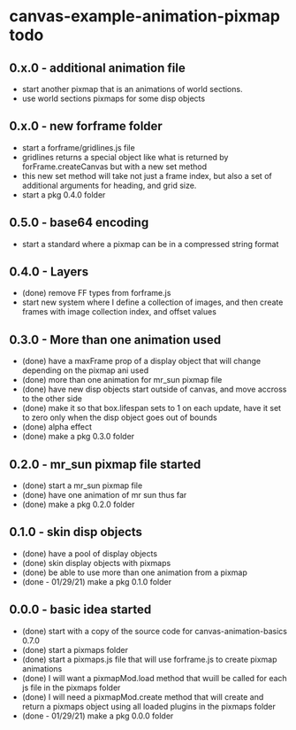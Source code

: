# canvas-example-animation-pixmap todo

## 0.x.0 - additional animation file
* start another pixmap that is an animations of world sections.
* use world sections pixmaps for some disp objects

## 0.x.0 - new forframe folder
* start a forframe/gridlines.js file
* gridlines returns a special object like what is returned by forFrame.createCanvas but with a new set method
* this new set method will take not just a frame index, but also a set of additional arguments for heading, and grid size.
* start a pkg 0.4.0 folder

## 0.5.0 - base64 encoding
* start a standard where a pixmap can be in a compressed string format

## 0.4.0 - Layers
* (done) remove FF types from forframe.js
* start new system where I define a collection of images, and then create frames with image collection index, and offset values

## 0.3.0 - More than one animation used
* (done) have a maxFrame prop of a display object that will change depending on the pixmap ani used
* (done) more than one animation for mr_sun pixmap file
* (done) have new disp objects start outside of canvas, and move accross to the other side
* (done) make it so that box.lifespan sets to 1 on each update, have it set to zero only when the disp object goes out of bounds
* (done) alpha effect
* (done) make a pkg 0.3.0 folder

## 0.2.0 - mr_sun pixmap file started
* (done) start a mr_sun pixmap file
* (done) have one animation of mr sun thus far
* (done) make a pkg 0.2.0 folder

## 0.1.0 - skin disp objects
* (done) have a pool of display objects
* (done) skin display objects with pixmaps
* (done) be able to use more than one animation from a pixmap
* (done - 01/29/21) make a pkg 0.1.0 folder

## 0.0.0 - basic idea started
* (done) start with a copy of the source code for canvas-animation-basics 0.7.0
* (done) start a pixmaps folder
* (done) start a pixmaps.js file that will use forframe.js to create pixmap animations
* (done) I will want a pixmapMod.load method that wuill be called for each js file in the pixmaps folder
* (done) I will need a pixmapMod.create method that will create and return a pixmaps object using all loaded plugins in the pixmaps folder
* (done - 01/29/21) make a pkg 0.0.0 folder
